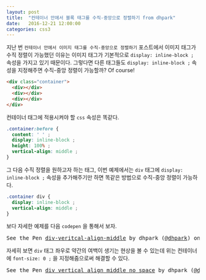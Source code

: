 ```yaml
---
layout: post
title:  "컨테이너 안에서 블록 태그를 수직-중앙으로 정렬하기 from dhpark"
date:   2016-12-21 12:00:00
categories: css3
---
```



지난 번 `컨테이너 안에서 이미지 태그를 수직-중앙으로 정렬하기` 포스트에서 이미지 태그가 수직 정렬이
가능했던 이유는 이미지 태그가 기본적으로 `display: inline-block ;` 속성을 가지고 있기 때문이다.
그렇다면 다른 태그들도 `display: inline-block ;` 속성을 지정해주면 수직-중앙 정렬이 가능할까?
Of course!


```html
<div class="container">
  <div></div>
  <div></div>
  <div></div>
</div>
```


컨테이너 태그에 적용시켜야 할 `css` 속성은 똑같다.


```css
.container:before {
  content: ' ' ;
  display: inline-block ;
  height: 100% ;
  vertical-align: middle ;
}
```


그 다음 수직 정렬을 원하고자 하는 태그, 이번 예제에서는 `div` 태그에 `display: inline-block ;`
속성을 추가해주기만 하면 똑같은 방법으로 수직-중앙 정렬이 가능하다.


```css
.container div {
  display: inline-block ;
  vertical-align: middle ;
}
```


보다 자세한 예제를 다음 `codepen` 을 통해서 보자.


<pre data-height="400" data-theme-id="0" data-slug-hash="BQbENY" data-default-tab="result" data-user="dhpark" data-embed-version="2" data-pen-title="div-veritcal-align-middle" class="codepen">See the Pen <a href="http://codepen.io/dhpark/pen/BQbENY/">div-veritcal-align-middle</a> by dhpark (<a href="http://codepen.io/dhpark">@dhpark</a>) on <a href="http://codepen.io">CodePen</a>.</pre>
<script src="https://production-assets.codepen.io/assets/embed/ei.js"></script>


자세히 보면 `div` 태그 좌우로 약간의 여백이 생기는 현상을 볼 수 있는데 위는 컨테이너에 `font-size: 0 ;`
을 지정해줌으로써 해결할 수 있다.


<pre data-height="400" data-theme-id="0" data-slug-hash="pNBEQM" data-default-tab="result" data-user="dhpark" data-embed-version="2" data-pen-title="div_vertical_align_middle_no_space" class="codepen">See the Pen <a href="http://codepen.io/dhpark/pen/pNBEQM/">div_vertical_align_middle_no_space</a> by dhpark (<a href="http://codepen.io/dhpark">@dhpark</a>) on <a href="http://codepen.io">CodePen</a>.</pre>
<script src="https://production-assets.codepen.io/assets/embed/ei.js"></script>
